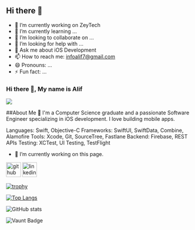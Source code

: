 ## Hi there 👋



- 🔭 I’m currently working on ZeyTech
- 🌱 I’m currently learning ...
- 👯 I’m looking to collaborate on ...
- 🤔 I’m looking for help with ...
- 💬 Ask me about iOS Development
- 📫 How to reach me: infoalif7@gmail.com
- 😄 Pronouns: ...
- ⚡ Fun fact: ...
### Hi there 👋, My name is Alif
![](https://scontent.fdac138-1.fna.fbcdn.net/v/t1.6435-9/45645845_1938184979595917_7990483017200041984_n.jpg?_nc_cat=109&ccb=1-7&_nc_sid=53a332&_nc_eui2=AeFb94Y4b0iZRg4KnJWoj7CP2pR-JqKuA-HalH4moq4D4Sjezq_Tl-IumjJCoWh1p0zeNYE4JrgUaU7Th_i_2A5C&_nc_ohc=OBE66P5KFe4Q7kNvgHO9N-f&_nc_zt=23&_nc_ht=scontent.fdac138-1.fna&_nc_gid=Av9_oyRVnsLqAIU9o1wp1Yl&oh=00_AYChSeaTKk7QKDl_KSHgjwDF7SBPgtpjNtKOQgzoHZJktA&oe=6738E09A)

##About Me
👋 I'm a Computer Science graduate and a passionate Software Engineer specializing in iOS development. I love building mobile apps.

Languages: Swift, Objective-C
Frameworks: SwiftUI, SwiftData, Combine, Alamofire
Tools: Xcode, Git, SourceTree, Fastlane
Backend: Firebase, REST APIs
Testing: XCTest, UI Testing, TestFlight

- 🔭 I’m currently working on this page. 


[<img src='https://cdn.jsdelivr.net/npm/simple-icons@3.0.1/icons/github.svg' alt='github' height='40'>](https://github.com/Alif-bot)  [<img src='https://cdn.jsdelivr.net/npm/simple-icons@3.0.1/icons/linkedin.svg' alt='linkedin' height='40'>](https://www.linkedin.com/in/https://www.linkedin.com/in/alif7//)  

[![trophy](https://github-profile-trophy.vercel.app/?username=Alif-bot)](https://github.com/ryo-ma/github-profile-trophy)

[![Top Langs](https://github-readme-stats.vercel.app/api/top-langs/?username=Alif-bot)](https://github.com/anuraghazra/github-readme-stats)

![GitHub stats](https://github-readme-stats.vercel.app/api?username=Alif-bot&show_icons=true&count_private=true)  

![Vaunt Badge](https://api.vaunt.dev/v1/github/entities/Alif-bot/contributions?format=svg&private=true)  


